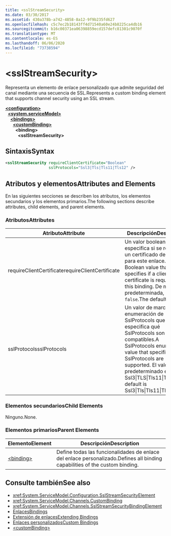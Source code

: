 ```yaml
---
title: <sslStreamSecurity>
ms.date: 03/30/2017
ms.assetid: 430a378b-a742-4858-8a12-9f9b235fd627
ms.openlocfilehash: c5c7ec2b18143ff4d71540a60e24b8225ca4db16
ms.sourcegitcommit: b16c00371ea06398859ecd157defc81301c9070f
ms.translationtype: MT
ms.contentlocale: es-ES
ms.lasthandoff: 06/06/2020
ms.locfileid: "73738594"
---
```

# \<sslStreamSecurity>
<span data-ttu-id="76819-101">Representa un elemento de enlace personalizado que admite seguridad del canal mediante una secuencia de SSL.</span><span class="sxs-lookup"><span data-stu-id="76819-101">Represents a custom binding element that supports channel security using an SSL stream.</span></span>  
  
[**\<configuration>**](../configuration-element.md)\
&nbsp;&nbsp;[**\<system.serviceModel>**](system-servicemodel.md)\
&nbsp;&nbsp;&nbsp;&nbsp;[**\<bindings>**](bindings.md)\
&nbsp;&nbsp;&nbsp;&nbsp;&nbsp;&nbsp;[**\<customBinding>**](custombinding.md)\
&nbsp;&nbsp;&nbsp;&nbsp;&nbsp;&nbsp;&nbsp;&nbsp;**\<binding>**\
&nbsp;&nbsp;&nbsp;&nbsp;&nbsp;&nbsp;&nbsp;&nbsp;&nbsp;&nbsp;**\<sslStreamSecurity>**  
  
## <a name="syntax"></a><span data-ttu-id="76819-102">Sintaxis</span><span class="sxs-lookup"><span data-stu-id="76819-102">Syntax</span></span>  
  
```xml  
<sslStreamSecurity requireClientCertificate="Boolean"
                   sslProtocols="Ssl3|Tls|Tls11|Tls12" />
```  
  
## <a name="attributes-and-elements"></a><span data-ttu-id="76819-103">Atributos y elementos</span><span class="sxs-lookup"><span data-stu-id="76819-103">Attributes and Elements</span></span>  
 <span data-ttu-id="76819-104">En las siguientes secciones se describen los atributos, los elementos secundarios y los elementos primarios.</span><span class="sxs-lookup"><span data-stu-id="76819-104">The following sections describe attributes, child elements, and parent elements.</span></span>  
  
### <a name="attributes"></a><span data-ttu-id="76819-105">Atributos</span><span class="sxs-lookup"><span data-stu-id="76819-105">Attributes</span></span>  
  
|<span data-ttu-id="76819-106">Atributo</span><span class="sxs-lookup"><span data-stu-id="76819-106">Attribute</span></span>|<span data-ttu-id="76819-107">Descripción</span><span class="sxs-lookup"><span data-stu-id="76819-107">Description</span></span>|  
|---------------|-----------------|  
|<span data-ttu-id="76819-108">requireClientCertificate</span><span class="sxs-lookup"><span data-stu-id="76819-108">requireClientCertificate</span></span>|<span data-ttu-id="76819-109">Un valor booleano que especifica si se requiere un certificado de cliente para este enlace.</span><span class="sxs-lookup"><span data-stu-id="76819-109">A Boolean value that specifies if a client certificate is required for this binding.</span></span> <span data-ttu-id="76819-110">De manera predeterminada, es `false`.</span><span class="sxs-lookup"><span data-stu-id="76819-110">The default is `false`.</span></span>|  
|<span data-ttu-id="76819-111">sslProtocols</span><span class="sxs-lookup"><span data-stu-id="76819-111">sslProtocols</span></span>|<span data-ttu-id="76819-112">Un valor de marca de enumeración de SslProtocols que especifica qué SslProtocols son compatibles.</span><span class="sxs-lookup"><span data-stu-id="76819-112">A SslProtocols enum flag value that specifies which SslProtocols are supported.</span></span> <span data-ttu-id="76819-113">El valor predeterminado es Ssl3&#124;TLS&#124;Tls11&#124;Tls12.</span><span class="sxs-lookup"><span data-stu-id="76819-113">The default is Ssl3&#124;Tls&#124;Tls11&#124;Tls12.</span></span>|  
  
### <a name="child-elements"></a><span data-ttu-id="76819-114">Elementos secundarios</span><span class="sxs-lookup"><span data-stu-id="76819-114">Child Elements</span></span>  
 <span data-ttu-id="76819-115">Ninguno.</span><span class="sxs-lookup"><span data-stu-id="76819-115">None.</span></span>  
  
### <a name="parent-elements"></a><span data-ttu-id="76819-116">Elementos primarios</span><span class="sxs-lookup"><span data-stu-id="76819-116">Parent Elements</span></span>  
  
|<span data-ttu-id="76819-117">Elemento</span><span class="sxs-lookup"><span data-stu-id="76819-117">Element</span></span>|<span data-ttu-id="76819-118">Descripción</span><span class="sxs-lookup"><span data-stu-id="76819-118">Description</span></span>|  
|-------------|-----------------|  
|[\<binding>](bindings.md)|<span data-ttu-id="76819-119">Define todas las funcionalidades de enlace del enlace personalizado.</span><span class="sxs-lookup"><span data-stu-id="76819-119">Defines all binding capabilities of the custom binding.</span></span>|  
  
## <a name="see-also"></a><span data-ttu-id="76819-120">Consulte también</span><span class="sxs-lookup"><span data-stu-id="76819-120">See also</span></span>

- <xref:System.ServiceModel.Configuration.SslStreamSecurityElement>
- <xref:System.ServiceModel.Channels.CustomBinding>
- <xref:System.ServiceModel.Channels.SslStreamSecurityBindingElement>
- [<span data-ttu-id="76819-121">Enlaces</span><span class="sxs-lookup"><span data-stu-id="76819-121">Bindings</span></span>](../../../wcf/bindings.md)
- [<span data-ttu-id="76819-122">Extensión de enlaces</span><span class="sxs-lookup"><span data-stu-id="76819-122">Extending Bindings</span></span>](../../../wcf/extending/extending-bindings.md)
- [<span data-ttu-id="76819-123">Enlaces personalizados</span><span class="sxs-lookup"><span data-stu-id="76819-123">Custom Bindings</span></span>](../../../wcf/extending/custom-bindings.md)
- [\<customBinding>](custombinding.md)
